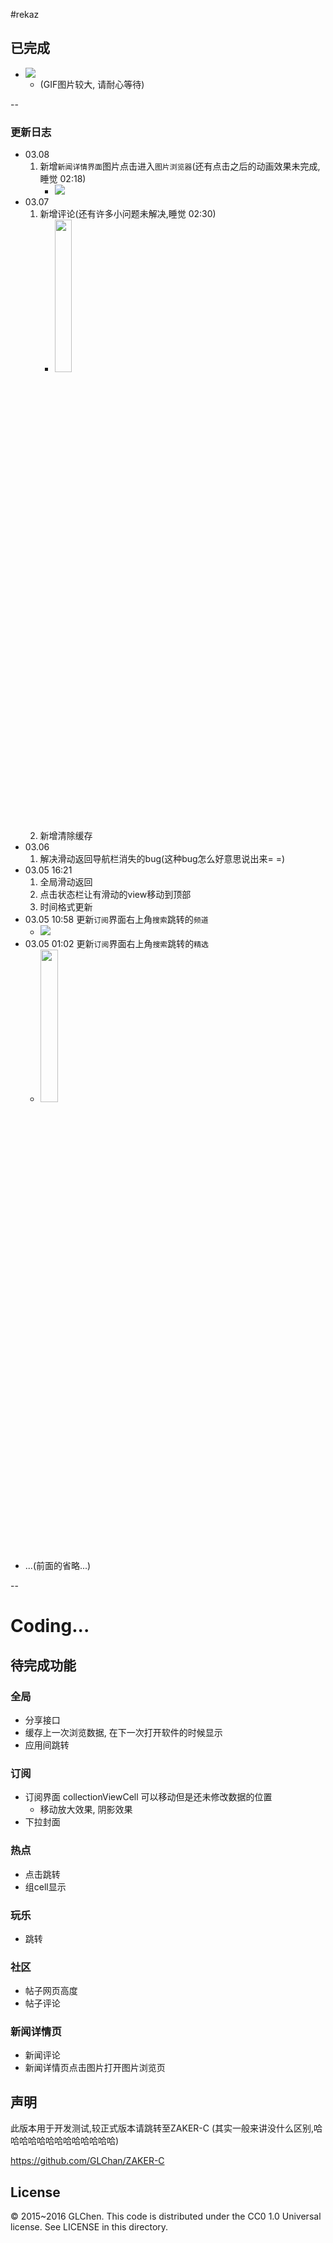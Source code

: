 #rekaz

## 已完成
- ![](http://ww3.sinaimg.cn/large/6f23d9bagw1f1onqmifmwg207t0ecx6q.gif)
	- (GIF图片较大, 请耐心等待)

--

### 更新日志
- 03.08
	1. 新增`新闻详情界面`图片点击进入`图片浏览器`(还有点击之后的动画效果未完成, 睡觉 02:18)
		- ![](http://ww3.sinaimg.cn/large/6f23d9bagw1f1oup0o6m5g207r0e94qp.gif)
- 03.07
	1. 新增评论(还有许多小问题未解决,睡觉 02:30)
		- <img src="http://ww3.sinaimg.cn/large/6f23d9bagw1f1npg3kmvij20pi16y440.jpg" width="25%" height="25%">
	2. 新增清除缓存
- 03.06
	1. 解决滑动返回导航栏消失的bug(这种bug怎么好意思说出来= =)
- 03.05 16:21 
	1. 全局滑动返回
	2. 点击状态栏让有滑动的view移动到顶部
	3. 时间格式更新
- 03.05 10:58 更新`订阅`界面右上角`搜索`跳转的`频道`
	- ![](http://ww1.sinaimg.cn/large/6f23d9bagw1f1lswvef7ag207t0ek47b.gif)
- 03.05 01:02 更新`订阅`界面右上角`搜索`跳转的`精选`
	- <img src="http://ww4.sinaimg.cn/large/6f23d9bagw1f1lc4d56ltj20pi16yjx2.jpg" width="25%" height="25%">
- ...(前面的省略...)

--
# Coding...

## 待完成功能

### 全局
- 分享接口
- 缓存上一次浏览数据, 在下一次打开软件的时候显示
- 应用间跳转

### 订阅
- 订阅界面 collectionViewCell 可以移动但是还未修改数据的位置
	- 移动放大效果, 阴影效果
- 下拉封面

### 热点
- 点击跳转
- 组cell显示

### 玩乐
- 跳转


### 社区
- 帖子网页高度
- 帖子评论

### 新闻详情页
- 新闻评论
- 新闻详情页点击图片打开图片浏览页 



## 声明
此版本用于开发测试,较正式版本请跳转至ZAKER-C
(其实一般来讲没什么区别,哈哈哈哈哈哈哈哈哈哈哈哈哈)

https://github.com/GLChan/ZAKER-C


## License
© 2015~2016 GLChen. This code is distributed under the CC0 1.0 Universal license. See LICENSE in this directory.
